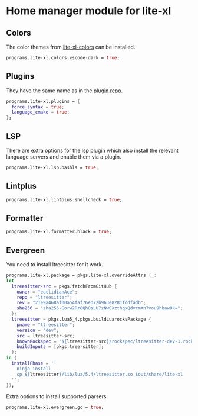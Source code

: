 # Home manager module for lite-xl

## Colors

The color themes from [lite-xl-colors](https://github.com/lite-xl/lite-xl-colors)
can be installed.

```nix
programs.lite-xl.colors.vscode-dark = true;
```

## Plugins

They have the same name as in the [plugin repo](https://github.com/lite-xl/lite-xl-plugins/).

```nix
programs.lite-xl.plugins = {
  force_syntax = true;
  language_cmake = true;
};
```

## LSP

There are extra options for the lsp plugin which also install the relevant
language servers and enable them via a plugin.

```nix
programs.lite-xl.lsp.bashls = true;
```

## Lintplus

```nix
programs.lite-xl.lintplus.shellcheck = true;
```

## Formatter

```nix
programs.lite-xl.formatter.black = true;
```

## Evergreen

You need to install ltreesitter for it work.

```nix
programs.lite-xl.package = pkgs.lite-xl.overrideAttrs (_:
let
  ltreesitter-src = pkgs.fetchFromGitHub {
    owner = "euclidianAce";
    repo = "ltreesitter";
    rev = "21e9a468af00a54faf76ed72b963e8281fddfadb";
    sha256 = "sha256-Gorw2Rr8QhOsLU7zNwCXzthqxQdvcmXn7vou9hbaw8k=";
  };
  ltreesitter = pkgs.lua5_4.pkgs.buildLuarocksPackage {
    pname = "ltreesitter";
    version = "dev";
    src = ltreesitter-src;
    knownRockspec = "${ltreesitter-src}/rockspec/ltreesitter-dev-1.rockspec";
    buildInputs = [pkgs.tree-sitter];
  };
in {
  installPhase = ''
    ninja install
    cp ${ltreesitter}/lib/lua/5.4/ltreesitter.so $out/share/lite-xl
  '';
});
```

Extra options to install supported parsers.

```nix
programs.lite-xl.evergreen.go = true;
```

